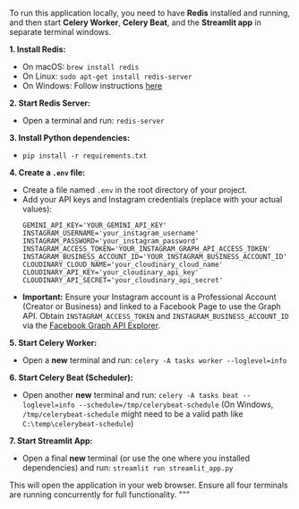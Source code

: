 To run this application locally, you need to have **Redis** installed and running, and then start **Celery Worker**, **Celery Beat**, and the **Streamlit app** in separate terminal windows.

**1. Install Redis:**
   - On macOS: `brew install redis`
   - On Linux: `sudo apt-get install redis-server`
   - On Windows: Follow instructions [here](https://redis.io/docs/getting-started/installation/install-redis-on-windows/)

**2. Start Redis Server:**
   - Open a terminal and run: `redis-server`

**3. Install Python dependencies:**
   - `pip install -r requirements.txt`

**4. Create a `.env` file:**
   - Create a file named `.env` in the root directory of your project.
   - Add your API keys and Instagram credentials (replace with your actual values):
     ```
     GEMINI_API_KEY='YOUR_GEMINI_API_KEY'
     INSTAGRAM_USERNAME='your_instagram_username'
     INSTAGRAM_PASSWORD='your_instagram_password'
     INSTAGRAM_ACCESS_TOKEN='YOUR_INSTAGRAM_GRAPH_API_ACCESS_TOKEN'
     INSTAGRAM_BUSINESS_ACCOUNT_ID='YOUR_INSTAGRAM_BUSINESS_ACCOUNT_ID'
     CLOUDINARY_CLOUD_NAME='your_cloudinary_cloud_name'
     CLOUDINARY_API_KEY='your_cloudinary_api_key'
     CLOUDINARY_API_SECRET='your_cloudinary_api_secret'
     ```
   - **Important:** Ensure your Instagram account is a Professional Account (Creator or Business) and linked to a Facebook Page to use the Graph API. Obtain `INSTAGRAM_ACCESS_TOKEN` and `INSTAGRAM_BUSINESS_ACCOUNT_ID` via the [Facebook Graph API Explorer](https://developers.facebook.com/tools/explorer/).

**5. Start Celery Worker:**
   - Open a **new** terminal and run:
     `celery -A tasks worker --loglevel=info`

**6. Start Celery Beat (Scheduler):**
   - Open another **new** terminal and run:
     `celery -A tasks beat --loglevel=info --schedule=/tmp/celerybeat-schedule`
     (On Windows, `/tmp/celerybeat-schedule` might need to be a valid path like `C:\temp\celerybeat-schedule`)

**7. Start Streamlit App:**
   - Open a final **new** terminal (or use the one where you installed dependencies) and run:
     `streamlit run streamlit_app.py`

This will open the application in your web browser. Ensure all four terminals are running concurrently for full functionality.
"""
